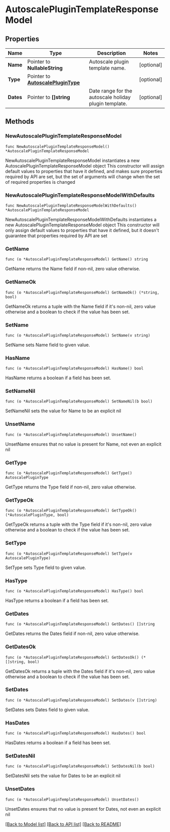 # AutoscalePluginTemplateResponseModel

## Properties

Name | Type | Description | Notes
------------ | ------------- | ------------- | -------------
**Name** | Pointer to **NullableString** | Autoscale plugin template name. | [optional] 
**Type** | Pointer to [**AutoscalePluginType**](AutoscalePluginType.md) |  | [optional] 
**Dates** | Pointer to **[]string** | Date range for the autoscale holiday plugin template. | [optional] 

## Methods

### NewAutoscalePluginTemplateResponseModel

`func NewAutoscalePluginTemplateResponseModel() *AutoscalePluginTemplateResponseModel`

NewAutoscalePluginTemplateResponseModel instantiates a new AutoscalePluginTemplateResponseModel object
This constructor will assign default values to properties that have it defined,
and makes sure properties required by API are set, but the set of arguments
will change when the set of required properties is changed

### NewAutoscalePluginTemplateResponseModelWithDefaults

`func NewAutoscalePluginTemplateResponseModelWithDefaults() *AutoscalePluginTemplateResponseModel`

NewAutoscalePluginTemplateResponseModelWithDefaults instantiates a new AutoscalePluginTemplateResponseModel object
This constructor will only assign default values to properties that have it defined,
but it doesn't guarantee that properties required by API are set

### GetName

`func (o *AutoscalePluginTemplateResponseModel) GetName() string`

GetName returns the Name field if non-nil, zero value otherwise.

### GetNameOk

`func (o *AutoscalePluginTemplateResponseModel) GetNameOk() (*string, bool)`

GetNameOk returns a tuple with the Name field if it's non-nil, zero value otherwise
and a boolean to check if the value has been set.

### SetName

`func (o *AutoscalePluginTemplateResponseModel) SetName(v string)`

SetName sets Name field to given value.

### HasName

`func (o *AutoscalePluginTemplateResponseModel) HasName() bool`

HasName returns a boolean if a field has been set.

### SetNameNil

`func (o *AutoscalePluginTemplateResponseModel) SetNameNil(b bool)`

 SetNameNil sets the value for Name to be an explicit nil

### UnsetName
`func (o *AutoscalePluginTemplateResponseModel) UnsetName()`

UnsetName ensures that no value is present for Name, not even an explicit nil
### GetType

`func (o *AutoscalePluginTemplateResponseModel) GetType() AutoscalePluginType`

GetType returns the Type field if non-nil, zero value otherwise.

### GetTypeOk

`func (o *AutoscalePluginTemplateResponseModel) GetTypeOk() (*AutoscalePluginType, bool)`

GetTypeOk returns a tuple with the Type field if it's non-nil, zero value otherwise
and a boolean to check if the value has been set.

### SetType

`func (o *AutoscalePluginTemplateResponseModel) SetType(v AutoscalePluginType)`

SetType sets Type field to given value.

### HasType

`func (o *AutoscalePluginTemplateResponseModel) HasType() bool`

HasType returns a boolean if a field has been set.

### GetDates

`func (o *AutoscalePluginTemplateResponseModel) GetDates() []string`

GetDates returns the Dates field if non-nil, zero value otherwise.

### GetDatesOk

`func (o *AutoscalePluginTemplateResponseModel) GetDatesOk() (*[]string, bool)`

GetDatesOk returns a tuple with the Dates field if it's non-nil, zero value otherwise
and a boolean to check if the value has been set.

### SetDates

`func (o *AutoscalePluginTemplateResponseModel) SetDates(v []string)`

SetDates sets Dates field to given value.

### HasDates

`func (o *AutoscalePluginTemplateResponseModel) HasDates() bool`

HasDates returns a boolean if a field has been set.

### SetDatesNil

`func (o *AutoscalePluginTemplateResponseModel) SetDatesNil(b bool)`

 SetDatesNil sets the value for Dates to be an explicit nil

### UnsetDates
`func (o *AutoscalePluginTemplateResponseModel) UnsetDates()`

UnsetDates ensures that no value is present for Dates, not even an explicit nil

[[Back to Model list]](../README.md#documentation-for-models) [[Back to API list]](../README.md#documentation-for-api-endpoints) [[Back to README]](../README.md)


